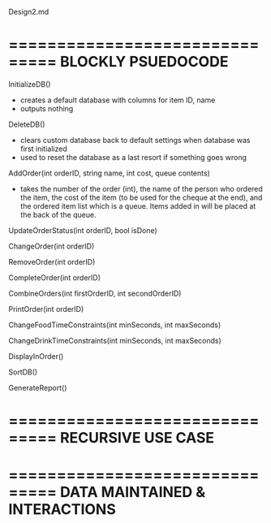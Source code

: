 Design2.md

===============================
BLOCKLY PSUEDOCODE
===============================

InitializeDB()
- creates a default database with columns for item ID, name
- outputs nothing

DeleteDB()
- clears custom database back to default settings when database was first initialized
- used to reset the database as a last resort if something goes wrong

AddOrder(int orderID, string name, int cost, queue<Food> contents) 
- takes the number of the order (int), the name of the person who ordered the item, the cost of the item (to be used for the cheque at the end), and the ordered item list which is a queue. Items added in will be placed at the back of the queue.

UpdateOrderStatus(int orderID, bool isDone)


ChangeOrder(int orderID)


RemoveOrder(int orderID)


CompleteOrder(int orderID)


CombineOrders(int firstOrderID, int secondOrderID)


PrintOrder(int orderID)


ChangeFoodTimeConstraints(int minSeconds, int maxSeconds)


ChangeDrinkTimeConstraints(int minSeconds, int maxSeconds)


DisplayInOrder()


SortDB()


GenerateReport()


===============================
RECURSIVE USE CASE
===============================




===============================
DATA MAINTAINED & INTERACTIONS
===============================


